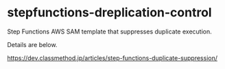 # stepfunctions-dreplication-control
Step Functions AWS SAM template that suppresses duplicate execution.

Details are below.

https://dev.classmethod.jp/articles/step-functions-duplicate-suppression/
